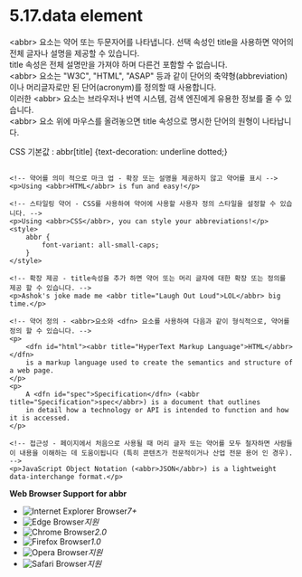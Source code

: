 # 5.17.data element

&lt;abbr&gt; 요소는 약어 또는 두문자어를 나타냅니다. 선택 속성인 title을 사용하면 약어의 전체 글자나 설명을 제공할 수 있습니다.  
title 속성은 전체 설명만을 가져야 하며 다른건 포함할 수 없습니다.  
&lt;abbr&gt; 요소는 "W3C", "HTML", "ASAP" 등과 같이 단어의 축약형\(abbreviation\)이나 머리글자로만 된 단어\(acronym\)를 정의할 때 사용합니다.  
이러한 &lt;abbr&gt; 요소는 브라우저나 번역 시스템, 검색 엔진에게 유용한 정보를 줄 수 있습니다.  
&lt;abbr&gt; 요소 위에 마우스를 올려놓으면 title 속성으로 명시한 단어의 원형이 나타납니다.  
  
CSS 기본값 : abbr\[title\] {text-decoration: underline dotted;}

```text

<!-- 약어를 의미 적으로 마크 업 - 확장 또는 설명을 제공하지 않고 약어를 표시 -->
<p>Using <abbr>HTML</abbr> is fun and easy!</p>

<!-- 스타일링 약어 - CSS를 사용하여 약어에 사용할 사용자 정의 스타일을 설정할 수 있습니다. -->
<p>Using <abbr>CSS</abbr>, you can style your abbreviations!</p>
<style>
	abbr {
		font-variant: all-small-caps;
	}
</style>

<!-- 확장 제공 - title속성을 추가 하면 약어 또는 머리 글자에 대한 확장 또는 정의를 제공 할 수 있습니다. -->
<p>Ashok's joke made me <abbr title="Laugh Out Loud">LOL</abbr> big time.</p>

<!-- 약어 정의 - <abbr>요소와 <dfn> 요소를 사용하여 다음과 같이 형식적으로, 약어를 정의 할 수 있습니다. -->
<p>
	<dfn id="html"><abbr title="HyperText Markup Language">HTML</abbr></dfn> 
	is a markup language used to create the semantics and structure of a web page.
</p>
<p>
	A <dfn id="spec">Specification</dfn> (<abbr title="Specification">spec</abbr>) is a document that outlines
	in detail how a technology or API is intended to function and how it is accessed.
</p>

<!-- 접근성 - 페이지에서 처음으로 사용될 때 머리 글자 또는 약어를 모두 철자하면 사람들이 내용을 이해하는 데 도움이됩니다 (특히 콘텐츠가 전문적이거나 산업 전문 용어 인 경우). -->
<p>JavaScript Object Notation (<abbr>JSON</abbr>) is a lightweight data-interchange format.</p>
```

**Web Browser Support for abbr**

* ![Internet Explorer Browser](images/icon/ico_ie-true.png)_7+_
* ![Edge Browser](images/icon/ico_edge-true.png)_지원_
* ![Chrome Browser](images/icon/ico_chrome-true.png)_2.0_
* ![Firefox Browser](images/icon/ico_firefox-true.png)_1.0_
* ![Opera Browser](images/icon/ico_opera-true.png)_지원_
* ![Safari Browser](images/icon/ico_safari-true.png)_지원_


